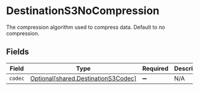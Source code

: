 # DestinationS3NoCompression

The compression algorithm used to compress data. Default to no compression.


## Fields

| Field                                                                            | Type                                                                             | Required                                                                         | Description                                                                      |
| -------------------------------------------------------------------------------- | -------------------------------------------------------------------------------- | -------------------------------------------------------------------------------- | -------------------------------------------------------------------------------- |
| `codec`                                                                          | [Optional[shared.DestinationS3Codec]](../../models/shared/destinations3codec.md) | :heavy_minus_sign:                                                               | N/A                                                                              |